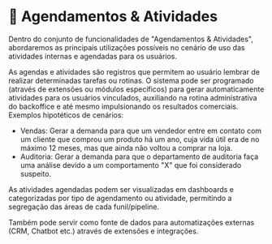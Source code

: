 # 📆 Agendamentos & Atividades

Dentro do conjunto de funcionalidades de "Agendamentos & Atividades", abordaremos as principais utilizações possíveis no cenário de uso das atividades internas e agendadas para os usuários.

As agendas e atividades são registros que permitem ao usuário lembrar de realizar determinadas tarefas ou rotinas. O sistema pode ser programado (através de extensões ou módulos específicos) para gerar automaticamente atividades para os usuários vinculados, auxiliando na rotina administrativa do backoffice e até mesmo impulsionando os resultados comerciais.
Exemplos hipotéticos de cenários:

- Vendas: Gerar a demanda para que um vendedor entre em contato com um cliente que comprou um produto há um ano, cuja vida útil era de no máximo 12 meses, mas que ainda não voltou a comprar na loja.
- Auditoria: Gerar a demanda para que o departamento de auditoria faça uma análise devido a um comportamento "X" que foi considerado suspeito.

As atividades agendadas podem ser visualizadas em dashboards e categorizadas por tipo de agendamento ou atividade, permitindo a segregação das áreas de cada funil/pipeline.

Também pode servir como fonte de dados para automatizações externas (CRM, Chatbot etc.) através de extensões e integrações.